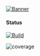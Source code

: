 [![Banner](../assets/banner.png)](https://www.glass-h2020.eu/)

#### Status
[![Build](https://gitlab.com/glass-project1/wallet/logging/badges/master/pipeline.svg)](http://www.pdmfc.com)

![coverage](https://gitlab.com/glass-project1/wallet/logging/badges/main/coverage.svg?job=coverage)

